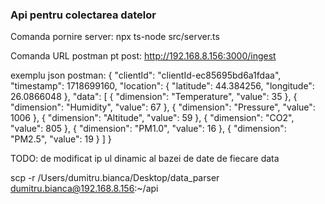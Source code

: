 ### Api pentru colectarea datelor

Comanda pornire server:  npx ts-node src/server.ts

Comanda URL postman pt post: http://192.168.8.156:3000/ingest

exemplu json postman: 
{
  "clientId": "clientId-ec85695bd6a1fdaa",
  "timestamp": 1718699160,
  "location": {
    "latitude": 44.384256,
    "longitude": 26.0866048
  },
  "data": [
    {
      "dimension": "Temperature",
      "value": 35
    },
    {
      "dimension": "Humidity",
      "value": 67
    },
    {
      "dimension": "Pressure",
      "value": 1006
    },
    {
      "dimension": "Altitude",
      "value": 59
    },
    {
      "dimension": "CO2",
      "value": 805
    },
    {
      "dimension": "PM1.0",
      "value": 16
    },
    {
      "dimension": "PM2.5",
      "value": 19
    }
  ]
}

TODO: de modificat ip ul dinamic al bazei de date de fiecare data

 scp -r /Users/dumitru.bianca/Desktop/data_parser dumitru.bianca@192.168.8.156:~/api